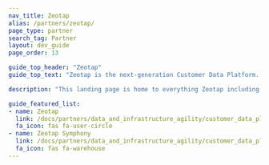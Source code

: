 ```yaml
---
nav_title: Zeotap
alias: /partners/zeotap/
page_type: partner
search_tag: Partner
layout: dev_guide
page_order: 13

guide_top_header: "Zeotap"
guide_top_text: "Zeotap is the next-generation Customer Data Platform. It empowers brands to unify, enhance and activate customer data in a cookieless future, all while putting customer privacy and compliance front-and-center."

description: "This landing page is home to everything Zeotap including how to integrate Zeotap and use Zeotap Symphony."

guide_featured_list:
- name: Zeotap
  link: /docs/partners/data_and_infrastructure_agility/customer_data_platform/zeotap/zeotap/
  fa_icon: fas fa-user-circle
- name: Zeotap Symphony
  link: /docs/partners/data_and_infrastructure_agility/customer_data_platform/zeotap/symphony/
  fa_icon: fas fa-warehouse
---
```


<br> 
